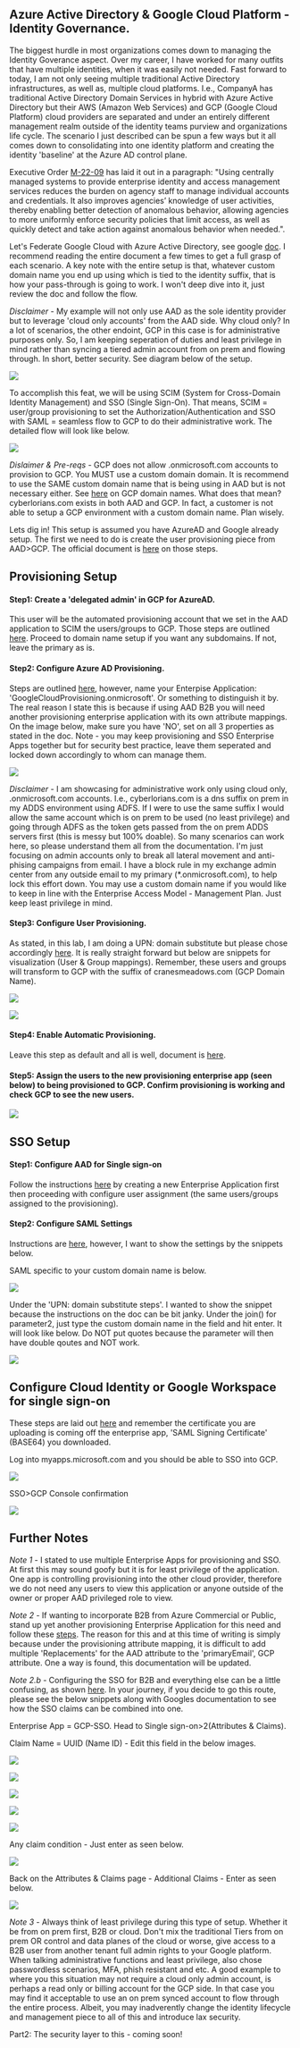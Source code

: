 ## Azure Active Directory & Google Cloud Platform - Identity Governance. ##

The biggest hurdle in most organizations comes down to managing the Identity Goverance aspect. Over my career, I have worked for many outfits that have multiple identities, when it was easily not needed. Fast forward to today, I am not only seeing multiple traditional Active Directory infrastructures, as well as, multiple cloud platforms. I.e., CompanyA has traditional Active Directory Domain Services in hybrid with Azure Active Directory but their AWS (Amazon Web Services) and GCP (Google Cloud Platform) cloud providers are separated and under an entirely different management realm outside of the identity teams purview and organizations life cycle. The scenario I just described can be spun a few ways but it all comes down to consolidating into one identity platform and creating the identity 'baseline' at the Azure AD control plane.

Executive Order [M-22-09](https://www.whitehouse.gov/wp-content/uploads/2022/01/M-22-09.pdf) has laid it out in a paragraph: "Using centrally managed systems to provide enterprise identity and access management 
services reduces the burden on agency staff to manage individual accounts and credentials. It 
also improves agencies’ knowledge of user activities, thereby enabling better detection of 
anomalous behavior, allowing agencies to more uniformly enforce security policies that limit 
access, as well as quickly detect and take action against anomalous behavior when needed.".

Let's Federate Google Cloud with Azure Active Directory, see google [doc](https://cloud.google.com/architecture/identity/federating-gcp-with-azure-active-directory). I recommend reading the entire document a few times to get a full grasp of each scenario. A key note with the entire setup is that, whatever custom domain name you end up using which is tied to the identity suffix, that is how your pass-through is going to work. I won't deep dive into it, just review the doc and follow the flow.

*Disclaimer* - My example will not only use AAD as the sole identity provider but to leverage 'cloud only accounts' from the AAD side. Why cloud only? In a lot of scenarios, the other endoint, GCP in this case is for administrative purposes only. So, I am keeping seperation of duties and least privilege in mind rather than syncing a tiered admin account from on prem and flowing through. In short, better security. See diagram below of the setup. 

![](https://github.com/Cyberlorians/uploadedimages/blob/main/overviewaadgcp.png)

To accomplish this feat, we will be using SCIM (System for Cross-Domain Identity Management) and SSO (Single Sign-On). That means, SCIM = user/group provisioning to set the Authorization/Authentication and SSO with SAML = seamless flow to GCP to do their administrative work. The detailed flow will look like below. 

![](https://github.com/Cyberlorians/uploadedimages/blob/main/overviewgcpidp.png)

*Dislaimer & Pre-reqs* - GCP does not allow .onmicrosoft.com accounts to provision to GCP. You MUST use a custom domain domain. It is recommend to use the SAME custom domain name that is being using in AAD but is not necessary either. See [here](https://cloud.google.com/architecture/identity/federating-gcp-with-azure-active-directory#usage_of_dns_domains_in_azure_ad) on GCP domain names. What does that mean? cyberlorians.com exists in both AAD and GCP. In fact, a customer is not able to setup a GCP environment with a custom domain name. Plan wisely. 

Lets dig in! This setup is assumed you have AzureAD and Google already setup. The first we need to do is create the user provisioning piece from AAD>GCP. The official document is [here](https://cloud.google.com/architecture/identity/federating-gcp-with-azure-ad-configuring-provisioning-and-single-sign-on) on those steps. 

## Provisioning Setup

#### Step1: Create a 'delegated admin' in GCP for AzureAD. 
This user will be the automated provisioning account that we set in the AAD application to SCIM the users/groups to GCP. Those steps are outlined [here](https://cloud.google.com/architecture/identity/federating-gcp-with-azure-ad-configuring-provisioning-and-single-sign-on#creating_a_cloud_identity_user_account_for_synchronization). Proceed to domain name setup if you want any subdomains. If not, leave the primary as is.

#### Step2: Configure Azure AD Provisioning. 
Steps are outlined [here](https://cloud.google.com/architecture/identity/federating-gcp-with-azure-ad-configuring-provisioning-and-single-sign-on#create_an_enterprise_application), however, name your Enterpise Application: 'GoogleCloudProvisioning.onmicrosoft'. Or something to distinguish it by. The real reason I state this is because if using AAD B2B you will need another provisioning enterprise application with its own attribute mappings. On the image below, make sure you have 'NO', set on all 3 properties as stated in the doc. Note - you may keep provisioning and SSO Enterprise Apps together but for security best practice, leave them seperated and locked down accordingly to whom can manage them.

![](https://github.com/Cyberlorians/uploadedimages/blob/main/gcpprovissettings.png)

*Disclaimer* - I am showcasing for administrative work only using cloud only, .onmicrosoft.com accounts. I.e., cyberlorians.com is a dns suffix on prem in my ADDS environment using ADFS. If I were to use the same suffix I would allow the same account which is on prem to be used (no least privilege) and going through ADFS as the token gets passed from the on prem ADDS servers first (this is messy but 100% doable). So many scenarios can work here, so please understand them all from the documentation. I'm just focusing on admin accounts only to break all lateral movement and anti-phising campaigns from email. I have a block rule in my exchange admin center from any outside email to my primary (*.onmicrosoft.com), to help lock this effort down. You may use a custom domain name if you would like to keep in line with the Enterprise Access Model - Management Plan. Just keep least privilege in mind. 

#### Step3: Configure User Provisioning.

As stated, in this lab, I am doing a UPN: domain substitute but please chose accordingly [here](https://cloud.google.com/architecture/identity/federating-gcp-with-azure-ad-configuring-provisioning-and-single-sign-on#configure_user_provisioning). It is really straight forward but below are snippets for visualization (User & Group mappings). Remember, these users and groups will transform to GCP with the suffix of cranesmeadows.com (GCP Domain Name).

![](https://github.com/Cyberlorians/uploadedimages/blob/main/gcpattrimapping1.png)

![](https://github.com/Cyberlorians/uploadedimages/blob/main/gcpattrimapping2.png)

#### Step4: Enable Automatic Provisioning.

Leave this step as default and all is well, document is [here](https://cloud.google.com/architecture/identity/federating-gcp-with-azure-ad-configuring-provisioning-and-single-sign-on#enable_automatic_provisioning).

#### Step5: Assign the users to the new provisioning enterprise app (seen below) to being provisioned to GCP. Confirm provisioning is working and check GCP to see the new users. 

![](https://github.com/Cyberlorians/uploadedimages/blob/main/gcpprovusergroup.png)

## SSO Setup

#### Step1: Configure AAD for Single sign-on

Follow the instructions [here](https://cloud.google.com/architecture/identity/federating-gcp-with-azure-ad-configuring-provisioning-and-single-sign-on#configuring_azure_ad_for_single_sign-on) by creating a new Enterprise Application first then proceeding with configure user assignment (the same users/groups assigned to the provisioning). 

#### Step2: Configure SAML Settings

Instructions are [here](https://cloud.google.com/architecture/identity/federating-gcp-with-azure-ad-configuring-provisioning-and-single-sign-on#configure_saml_settings), however, I want to show the settings by the snippets below.

SAML specific to your custom domain name is below. 

![](https://github.com/Cyberlorians/uploadedimages/blob/main/gcpsaml.png)

Under the 'UPN: domain substitute steps'. I wanted to show the snippet because the instructions on the doc can be bit janky. Under the join() for parameter2, just type the custom domain name in the field and hit enter. It will look like below. Do NOT put quotes because the parameter will then have double qoutes and NOT work.

![](https://github.com/Cyberlorians/uploadedimages/blob/main/tenantgcptransform.png)

## Configure Cloud Identity or Google Workspace for single sign-on

These steps are laid out [here](https://cloud.google.com/architecture/identity/federating-gcp-with-azure-ad-configuring-provisioning-and-single-sign-on#configuring_cloud_identity_for_single_sign-on) and remember the certificate you are uploading is coming off the enterprise app, 'SAML Signing Certificate' (BASE64) you downloaded.

Log into myapps.microsoft.com and you should be able to SSO into GCP.

![](https://github.com/Cyberlorians/uploadedimages/blob/main/gcpmyapps.png)

SSO>GCP Console confirmation

![](https://github.com/Cyberlorians/uploadedimages/blob/main/gcpssoconfirmed.png)


## Further Notes

*Note 1* - I stated to use multiple Enterprise Apps for provisioning and SSO. At first this may sound goofy but it is for least privilege of the application. One app is controlling provisioning into the other cloud provider, therefore we do not need any users to view this application or anyone outside of the owner or proper AAD privileged role to view. 

*Note 2* - If wanting to incorporate B2B from Azure Commercial or Public, stand up yet another provisioning Enterprise Application for this need and follow these [steps](https://cloud.google.com/architecture/identity/azure-ad-b2b-user-provisioning-and-sso#configure_azure_ad_provisioning). The reason for this and at this time of writing is simply because under the provisioning attribute mapping, it is difficult to add multiple 'Replacements' for the AAD attribute to the 'primaryEmail', GCP attribute. One a way is found, this documentation will be updated. 

*Note 2.b* - Configuring the SSO for B2B and everything else can be a little confusing, as shown [here](https://cloud.google.com/architecture/identity/azure-ad-b2b-user-provisioning-and-sso#configuring_azure_ad_for_single_sign-on). In your journey, if you decide to go this route, please see the below snippets along with Googles documentation to see how the SSO claims can be combined into one.

Enterprise App = GCP-SSO. Head to Single sign-on>2(Attributes & Claims).

Claim Name = UUID (Name ID) - Edit this field in the below images.

![](https://github.com/Cyberlorians/uploadedimages/blob/main/gcpmanageclaim0.png)

![](https://github.com/Cyberlorians/uploadedimages/blob/main/gcpmanageclaim1.png)

![](https://github.com/Cyberlorians/uploadedimages/blob/main/gcpmanageclaim2.png)

![](https://github.com/Cyberlorians/uploadedimages/blob/main/gcpmanageclaim3.png)

![](https://github.com/Cyberlorians/uploadedimages/blob/main/gcpmanageclaim4.png)

Any claim condition - Just enter as seen below.

![](https://github.com/Cyberlorians/uploadedimages/blob/main/gcpmanageclaim5.png)

Back on the Attributes & Claims page - Additional Claims - Enter as seen below.

![](https://github.com/Cyberlorians/uploadedimages/blob/main/gcpmanageclaim6.png)

*Note 3* - Always think of least privilege during this type of setup. Whether it be from on prem first, B2B or cloud. Don't mix the traditional Tiers from on prem OR control and data planes of the cloud or worse, give access to a B2B user from another tenant full admin rights to your Google platform. When talking administrative functions and least privilege, also chose passwordless scenarios, MFA, phish resistant and etc. A good example to where you this situation may not require a cloud only admin account, is perhaps a read only or billing account for the GCP side. In that case you may find it acceptable to use an on prem synced account to flow through the entire process. Albeit, you may inadverently change the identity lifecycle and management piece to all of this and introduce lax security. 


Part2: The security layer to this - coming soon!



